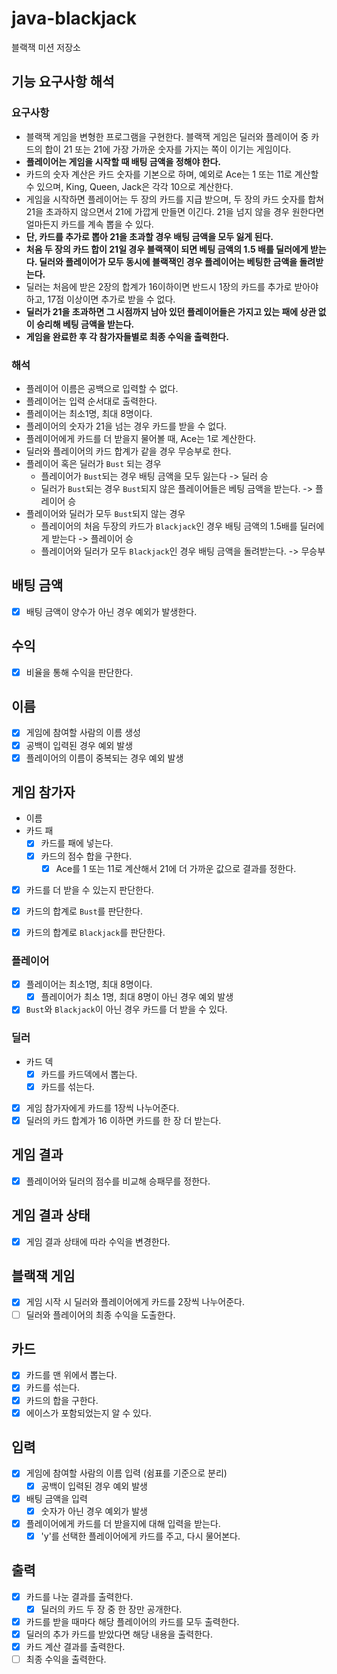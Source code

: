 # java-blackjack

블랙잭 미션 저장소

## 기능 요구사항 해석

### 요구사항

- 블랙잭 게임을 변형한 프로그램을 구현한다. 블랙잭 게임은 딜러와 플레이어 중 카드의 합이 21 또는 21에 가장 가까운 숫자를 가지는 쪽이 이기는 게임이다. 
- **플레이어는 게임을 시작할 때 배팅 금액을 정해야 한다.**
- 카드의 숫자 계산은 카드 숫자를 기본으로 하며, 예외로 Ace는 1 또는 11로 계산할 수 있으며, King, Queen, Jack은 각각 10으로 계산한다.
- 게임을 시작하면 플레이어는 두 장의 카드를 지급 받으며, 두 장의 카드 숫자를 합쳐 21을 초과하지 않으면서 21에 가깝게 만들면 이긴다. 21을 넘지 않을 경우 원한다면 얼마든지 카드를 계속 뽑을 수 있다.
- **단, 카드를 추가로 뽑아 21을 초과할 경우 배팅 금액을 모두 잃게 된다.**
- **처음 두 장의 카드 합이 21일 경우 블랙잭이 되면 베팅 금액의 1.5 배를 딜러에게 받는다. 딜러와 플레이어가 모두 동시에 블랙잭인 경우 플레이어는 베팅한 금액을 돌려받는다.**
- 딜러는 처음에 받은 2장의 합계가 16이하이면 반드시 1장의 카드를 추가로 받아야 하고, 17점 이상이면 추가로 받을 수 없다.
- **딜러가 21을 초과하면 그 시점까지 남아 있던 플레이어들은 가지고 있는 패에 상관 없이 승리해 베팅 금액을 받는다.**
- **게임을 완료한 후 각 참가자들별로 최종 수익을 출력한다.**

### 해석

- 플레이어 이름은 공백으로 입력할 수 없다.
- 플레이어는 입력 순서대로 출력한다.
- 플레이어는 최소1명, 최대 8명이다.
- 플레이어의 숫자가 21을 넘는 경우 카드를 받을 수 없다.
- 플레이어에게 카드를 더 받을지 물어볼 때, Ace는 1로 계산한다.
- 딜러와 플레이어의 카드 합계가 같을 경우 무승부로 한다.
- 플레이어 혹은 딜러가 `Bust` 되는 경우
  - 플레이어가 `Bust`되는 경우 배팅 금액을 모두 잃는다 -> 딜러 승
  - 딜러가 `Bust`되는 경우 `Bust`되지 않은 플레이어들은 베팅 금액을 받는다. -> 플레이어 승
- 플레이어와 딜러가 모두 `Bust`되지 않는 경우
  - 플레이어의 처음 두장의 카드가 `Blackjack`인 경우 배팅 금액의 1.5배를 딜러에게 받는다 -> 플레이어 승
  - 플레이어와 딜러가 모두 `Blackjack`인 경우 배팅 금액을 돌려받는다. -> 무승부


## 배팅 금액

- [x] 배팅 금액이 양수가 아닌 경우 예외가 발생한다.

## 수익

- [x] 비율을 통해 수익을 판단한다.

## 이름

- [x] 게임에 참여할 사람의 이름 생성
- [x] 공백이 입력된 경우 예외 발생
- [x] 플레이어의 이름이 중복되는 경우 예외 발생

## 게임 참가자

- 이름
- 카드 패
  - [x] 카드를 패에 넣는다.
  - [x] 카드의 점수 합을 구한다.
    - [x] Ace를 1 또는 11로 계산해서 21에 더 가까운 값으로 결과를 정한다.
- [x] 카드를 더 받을 수 있는지 판단한다.
- [x] 카드의 합계로 `Bust`를 판단한다.
- [x] 카드의 합계로 `Blackjack`를 판단한다.


### 플레이어

- [x] 플레이어는 최소1명, 최대 8명이다.
  - [x] 플레이어가 최소 1명, 최대 8명이 아닌 경우 예외 발생
- [x] `Bust`와 `Blackjack`이 아닌 경우 카드를 더 받을 수 있다.

### 딜러

- 카드 덱
  - [x] 카드를 카드덱에서 뽑는다.
  - [x] 카드를 섞는다.
- [x] 게임 참가자에게 카드를 1장씩 나누어준다.
- [x] 딜러의 카드 합계가 16 이하면 카드를 한 장 더 받는다.

## 게임 결과

- [x] 플레이어와 딜러의 점수를 비교해 승패무를 정한다.

## 게임 결과 상태

- [x] 게임 결과 상태에 따라 수익을 변경한다.

## 블랙잭 게임

- [x] 게임 시작 시 딜러와 플레이어에게 카드를 2장씩 나누어준다.
- [ ] 딜러와 플레이어의 최종 수익을 도출한다.

## 카드

- [x] 카드를 맨 위에서 뽑는다.
- [x] 카드를 섞는다.
- [x] 카드의 합을 구한다.
- [x] 에이스가 포함되었는지 알 수 있다. 

## 입력

- [x] 게임에 참여할 사람의 이름 입력 (쉼표를 기준으로 분리)
  - [x] 공백이 입력된 경우 예외 발생
- [x] 배팅 금액을 입력
  - [x] 숫자가 아닌 경우 예외가 발생
- [x] 플레이어에게 카드를 더 받을지에 대해 입력을 받는다.
  - [x] 'y'를 선택한 플레이어에게 카드를 주고, 다시 물어본다.

## 출력

- [x] 카드를 나눈 결과를 출력한다.
  - [x] 딜러의 카드 두 장 중 한 장만 공개한다.
- [x] 카드를 받을 때마다 해당 플레이어의 카드를 모두 출력한다.
- [x] 딜러의 추가 카드를 받았다면 해당 내용을 출력한다.
- [x] 카드 계산 결과를 출력한다.
- [ ] 최종 수익을 출력한다.

